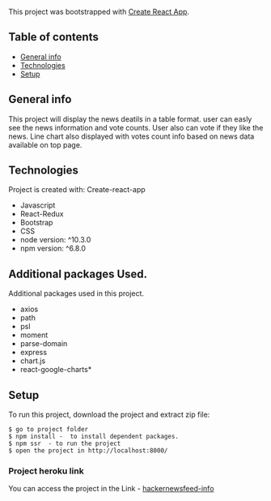 This project was bootstrapped with [Create React App](https://github.com/facebook/create-react-app).
 
 ## Table of contents
* [General info](#general-info)
* [Technologies](#technologies)
* [Setup](#setup)

## General info
This project will display the news deatils in a table format. user can easly see the news information and vote counts.
User also can vote if they like the news.
Line chart also displayed with votes count info based on news data available on top page.
	
## Technologies
Project is created with: Create-react-app
* Javascript
* React-Redux
* Bootstrap
* CSS
* node version: ^10.3.0
* npm version: ^6.8.0 

## Additional packages Used. 
Additional packages used in this project.
* axios 
* path
* psl
* moment
* parse-domain
* express
* chart.js
* react-google-charts* 


## Setup
To run this project, download the project and extract zip file:

```
$ go to project folder
$ npm install -  to install dependent packages.
$ npm ssr  - to run the project
$ open the project in http://localhost:8000/
```

### Project heroku link

You can access the project in the Link - [hackernewsfeed-info](https://hackernewsfeed-info.herokuapp.com/)